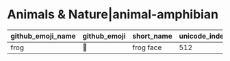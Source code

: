 # Animals & Nature|animal-amphibian

|github_emoji_name|github_emoji|short_name|unicode_index|
|---|---|---|---|
|frog|:frog:|frog face|512|
